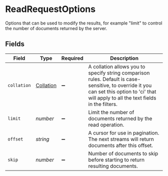 # ReadRequestOptions

Options that can be used to modify the results, for example "limit" to control the number of documents returned by the server.


## Fields

| Field                                                                                                                                                                                       | Type                                                                                                                                                                                        | Required                                                                                                                                                                                    | Description                                                                                                                                                                                 |
| ------------------------------------------------------------------------------------------------------------------------------------------------------------------------------------------- | ------------------------------------------------------------------------------------------------------------------------------------------------------------------------------------------- | ------------------------------------------------------------------------------------------------------------------------------------------------------------------------------------------- | ------------------------------------------------------------------------------------------------------------------------------------------------------------------------------------------- |
| `collation`                                                                                                                                                                                 | [Collation](../../models/shared/collation.md)                                                                                                                                               | :heavy_minus_sign:                                                                                                                                                                          | A collation allows you to specify string comparison rules. Default is case-sensitive, to override it you can set this option to 'ci' that will apply to all the text fields in the filters. |
| `limit`                                                                                                                                                                                     | *number*                                                                                                                                                                                    | :heavy_minus_sign:                                                                                                                                                                          | Limit the number of documents returned by the read operation.                                                                                                                               |
| `offset`                                                                                                                                                                                    | *string*                                                                                                                                                                                    | :heavy_minus_sign:                                                                                                                                                                          | A cursor for use in pagination. The next streams will return documents after this offset.                                                                                                   |
| `skip`                                                                                                                                                                                      | *number*                                                                                                                                                                                    | :heavy_minus_sign:                                                                                                                                                                          | Number of documents to skip before starting to return resulting documents.                                                                                                                  |